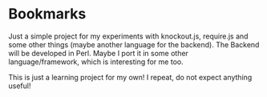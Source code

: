 # Bookmarks

Just a simple project for my experiments with knockout.js, require.js and some other things (maybe another language for the backend).
The Backend will be developed in Perl. Maybe I port it in some other language/framework, which is interesting for me too.

This is just a learning project for my own! I repeat, do not expect anything useful!